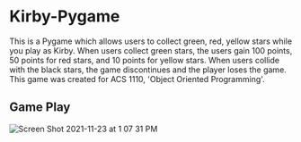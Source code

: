 # Kirby-Pygame
This is a Pygame which allows users to collect green, red, yellow stars while you play as Kirby. When users collect green stars, the users gain 100 points, 50 points for red stars, and 10 points for yellow stars. When users collide with the black stars, the game discontinues and the player loses the game. This game was created for ACS 1110, 'Object Oriented Programming'.

## Game Play
![Screen Shot 2021-11-23 at 1 07 31 PM](https://user-images.githubusercontent.com/89673315/143127367-0eff18b9-090f-4bbe-bd4c-282b4fdf5606.png)
